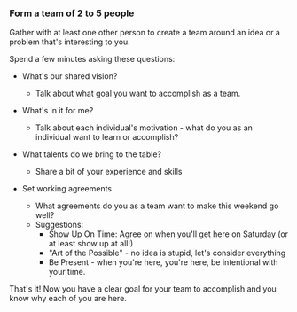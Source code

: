 ### Form a team of 2 to 5 people

Gather with at least one other person to create a team around an idea or a problem that's interesting to you.

Spend a few minutes asking these questions:

- What's our shared vision?
  - Talk about what goal you want to accomplish as a team.

- What's in it for me?
  - Talk about each individual's motivation - what do you as an individual want to learn or accomplish?

- What talents do we bring to the table?
  - Share a bit of your experience and skills

- Set working agreements
  - What agreements do you as a team want to make this weekend go well?
  - Suggestions:
    - Show Up On Time: Agree on when you'll get here on Saturday (or at least show up at all!)
    - "Art of the Possible" - no idea is stupid, let's consider everything
    - Be Present - when you're here, you're here, be intentional with your time.

That's it! Now you have a clear goal for your team to accomplish and you know why each of you are here.